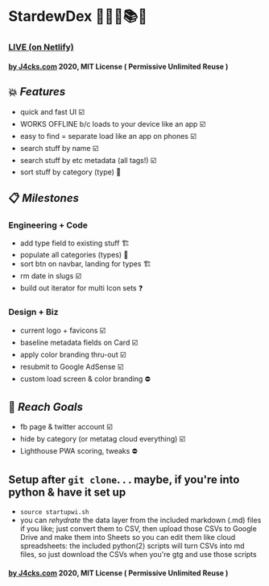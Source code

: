 # StardewDex 💫🍓🐮📚📱

### [LIVE (on Netlify)](https://stardewdex.netlify.com/)

#### [by J4cks.com](https://J4cks.com) 2020, MIT License ( Permissive Unlimited Reuse )

## 💥 _Features_
- quick and fast UI ☑️
- WORKS OFFLINE b/c loads to your device like an app ☑️
- easy to find = separate load like an app on phones ☑️
- search stuff by name ☑️
- search stuff by etc metadata (all tags!) ☑️
- sort stuff by category (type) 🚧

## 📋 _Milestones_

### Engineering + Code
- add type field to existing stuff 🏗
- populate all categories (types) 🚧
- sort btn on navbar, landing for types 🏗
- rm date in slugs ☑️
- build out iterator for multi Icon sets ❓

### Design + Biz
- current logo + favicons ☑️
- baseline metadata fields on Card ☑️
- apply color branding thru-out ☑️
- resubmit to Google AdSense ☑️
- custom load screen & color branding ⛔️

## 🏁 _Reach Goals_
- fb page & twitter account ☑️
- hide by category (or metatag cloud everything) ☑️
- Lighthouse PWA scoring, tweaks ⛔️


## Setup after `git clone`. . . maybe, if you're into python & have it set up
- `source startupwi.sh`
- you can _rehydrate_ the data layer from the included markdown (.md) files if you like; just convert them to CSV, then upload those CSVs to Google Drive and make them into Sheets so you can edit them like cloud spreadsheets: the included python(2) scripts will turn CSVs into md files, so just download the CSVs when you're gtg and use those scripts

#### [by J4cks.com](https://J4cks.com) 2020, MIT License ( Permissive Unlimited Reuse )
